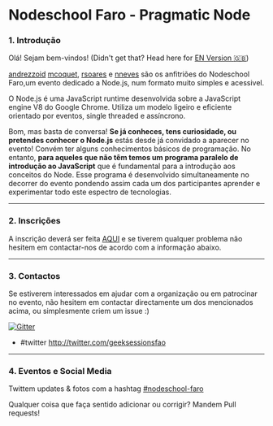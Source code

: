 # Nodeschool Faro - Pragmatic Node

### 1. Introdução

Olá! Sejam bem-vindos! (Didn't get that? Head here for [EN Version :uk:](https://github.com/nodeschool/faro/blob/master/README_EN.md))

[andrezzoid](https://github.com/andrezzoid) [mcoquet](https://github.com/mcoquet), [rsoares](https://github.com/rsoares) e [nneves](https://github.com/nneves) são os anfitriões do Nodeschool Faro,um evento dedicado a Node.js, num formato muito simples e acessivel.

O Node.js é uma JavaScript runtime desenvolvida sobre a JavaScript engine V8 do Google Chrome.
Utiliza um modelo ligeiro e eficiente orientado por eventos, single threaded e assíncrono. 

Bom, mas basta de conversa! __Se já conheces, tens curiosidade, ou pretendes conhecer o Node.js__ estás desde já convidado a aparecer no evento! Convém ter alguns conhecimentos básicos de programação. No entanto, __para aqueles que não têm temos um programa paralelo de introdução ao JavaScript__ que é fundamental para a introdução aos conceitos do Node. Esse programa é desenvolvido simultaneamente no decorrer do evento pondendo assim cada um dos participantes aprender e experimentar todo este espectro de tecnologias.

-------------------------------------------------------------------------

### 2. Inscrições 

A inscrição deverá ser feita [AQUI](https://ti.to/geeksessions/the-pragmatic-node) e se tiverem qualquer problema não hesitem em contactar-nos de acordo com a informação abaixo.

---------------------------------------------------------------

### 3. Contactos

Se estiverem interessados em ajudar com a organização ou em patrocinar no evento, não hesitem em contactar directamente um dos mencionados acima, ou simplesmente criem um issue :)

[![Gitter](https://badges.gitter.im/JoinChat.svg)](https://gitter.im/nodeschool/faro?utm_source=badge&utm_medium=badge&utm_campaign=pr-badge)

- #twitter http://twitter.com/geeksessionsfao

------------------------------------------------------------

### 4. Eventos e Social Media

Twittem updates & fotos com a hashtag [#nodeschool-faro](https://twitter.com/search?q=nodeschool-faro)

Qualquer coisa que faça sentido adicionar ou corrigir? Mandem Pull requests!


 
